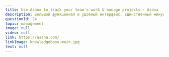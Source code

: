 ```yaml
---
title: Use Asana to track your team's work & manage projects · Asana
description: Большой функционал и удобный интерфейс. Единственный минус это цена. Бесплатно если у вас команда из менее чем 15-ти человек.
questionId: 24
topic: management
image: null
video: null
link: https://asana.com/
linkImage: knowledgebase-main.jpg
text: null
---
```

